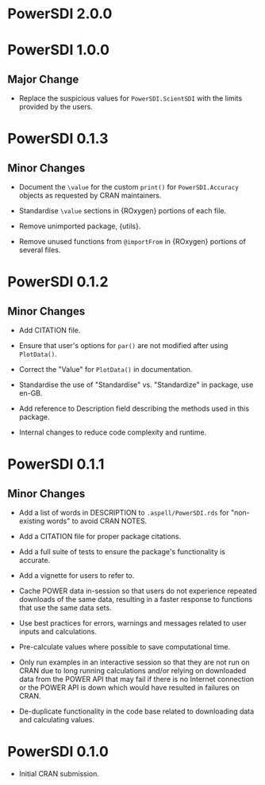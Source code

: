 # PowerSDI 2.0.0

# PowerSDI 1.0.0

## Major Change

* Replace the suspicious values for `PowerSDI.ScientSDI` with the limits provided by the users.

# PowerSDI 0.1.3

## Minor Changes

* Document the `\value` for the custom `print()` for `PowerSDI.Accuracy` objects as requested by CRAN maintainers.

* Standardise `\value` sections in {ROxygen} portions of each file.

* Remove unimported package, {utils}.

* Remove unused functions from `@importFrom` in {ROxygen} portions of several files.

# PowerSDI 0.1.2

## Minor Changes

* Add CITATION file.

* Ensure that user's options for `par()` are not modified after using `PlotData()`.

* Correct the "Value" for `PlotData()` in documentation.

* Standardise the use of "Standardise" vs. "Standardize" in package, use en-GB.

* Add reference to Description field describing the methods used in this package.

* Internal changes to reduce code complexity and runtime.

# PowerSDI 0.1.1

## Minor Changes

* Add a list of words in DESCRIPTION to `.aspell/PowerSDI.rds` for "non-existing words" to avoid CRAN NOTES.

* Add a CITATION file for proper package citations.

* Add a full suite of tests to ensure the package's functionality is accurate.

* Add a vignette for users to refer to.

* Cache POWER data in-session so that users do not experience repeated downloads of the same data, resulting in a faster response to functions that use the same data sets.

* Use best practices for errors, warnings and messages related to user inputs and calculations.

* Pre-calculate values where possible to save computational time.

* Only run examples in an interactive session so that they are not run on CRAN due to long running calculations and/or relying on downloaded data from the POWER API that may fail if there is no Internet connection or the POWER API is down which would have resulted in failures on CRAN.

* De-duplicate functionality in the code base related to downloading data and calculating values.

# PowerSDI 0.1.0

* Initial CRAN submission.
